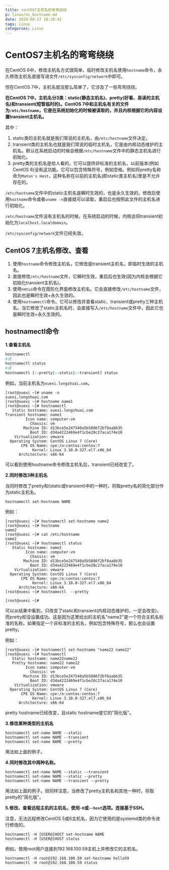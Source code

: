 ```yaml
---
title: centOS7主机名的弯弯绕绕
p: linux/os_hostname.md
date: 2020-09-27 18:20:42
tags: Linux
categories: Linux
---
```


# CentOS7主机名的弯弯绕绕

在CentOS 6中，修改主机名方式很简单，临时修改主机名使用`hostname`命令，永久修改主机名直接写进文件`/etc/sysconfig/network`中即可。

但在CentOS 7中，主机名就没那么简单了，它涉及了一些弯弯绕绕。

**在CentOS 7中，主机名分3类：static(静态主机名)、pretty(好看、易读的主机名)和transient(短暂临时的)。CentOS 7中和主机名有关的文件为`/etc/hostname`，它是在系统初始化的时候被读取的，并且内核根据它的内容设置transient主机名。**

其中：  
1. static类的主机名就是我们常说的主机名，由`/etc/hostname`文件决定。  
2. transient类的主机名也就是我们常说的临时主机名，它是由内核动态维护的主机名。默认在系统启动的时候会根据`/etc/hostname`文件中的静态主机名进行初始化。  
3. pretty类的主机名是给人看的，它可以提供非标准的主机名，以前版本(例如CentOS 6)没有这功能。它可以包含特殊符号，例如空格。例如将pretty名称命为`MaYun's Host`，这种名称在以前的主机名(即static类主机名)里是不允许存在的。  

`/etc/hostname`文件中的static主机名是瞬时生效的，也是永久生效的。修改后使用`hostname`命令或者`uname -n`直接就可以读取，重启后也按照此文件的主机名进行初始化。

`/etc/hostname`文件没有主机名的时候，在系统启动的时候，内核会将transient初始化为`localhost.localdomain`。

`/etc/sysconfig/network`文件已经失效。

## CentOS 7主机名修改、查看

1. 使用`hostname`命令修改主机名，它修改是transient主机名，即临时生效的主机名。  
2. 直接修改`/etc/hostname`文件，它瞬时生效，重启后也生效(因为内核会根据它初始化transient主机名)。  
3. 使用`nmtui`命令在图形化界面修改主机名。它会直接修改`/etc/hostname`文件，因此也是瞬时生效+永久生效的。  
4. 使用`hostnamectl`命令。它可以修改并查看static、transient或pretty三种主机名。当它修改了static主机名时，会直接写入`/etc/hostname`文件中，因此它也是瞬时生效+永久生效的。


## hostnamectl命令

**1.查看主机名**

```bash
hostnamectl 
#或
hostnamectl status
#或
hostnamectl [--pretty|--static|--transient] status
```

例如，当前主机名为`xuexi.longshuai.com`。
```
[root@xuexi ~]# uname -n
xuexi.longshuai.com
[root@xuexi ~]# hostname name1
[root@xuexi ~]# hostnamectl 
   Static hostname: xuexi.longshuai.com
Transient hostname: name1
         Icon name: computer-vm
           Chassis: vm
        Machine ID: d13bce5e247540a5b5886f2bf8aabb35
           Boot ID: d34a4222469e4f1cbe20c27aca174e10
    Virtualization: vmware
  Operating System: CentOS Linux 7 (Core)
       CPE OS Name: cpe:/o:centos:centos:7
            Kernel: Linux 3.10.0-327.el7.x86_64
      Architecture: x86-64
```

可以看到使用hostname命令修改主机名后，transient已经改变了。


**2.同时修改3种主机名**

当同时修改了pretty和(static或transient)中的一种时，将取pretty名的简化部分作为static主机名。

```
hostnamectl set-hostname NAME
```

例如：

```
[root@xuexi ~]# hostnamectl set-hostname name2
[root@xuexi ~]# hostname
name2
[root@xuexi ~]# cat /etc/hostname 
name2
[root@xuexi ~]# hostnamectl status
   Static hostname: name2
         Icon name: computer-vm
           Chassis: vm
        Machine ID: d13bce5e247540a5b5886f2bf8aabb35
           Boot ID: d34a4222469e4f1cbe20c27aca174e10
    Virtualization: vmware
  Operating System: CentOS Linux 7 (Core)
       CPE OS Name: cpe:/o:centos:centos:7
            Kernel: Linux 3.10.0-327.el7.x86_64
      Architecture: x86-64
[root@xuexi ~]# hostnamectl  --pretty

[root@xuexi ~]#
```
可以从结果中看到，只改变了static和transient(内核动态维护的，一定会改变)，而pretty却没设置成功。这是因为这里给出的主机名"name2"是一个符合主机名标准的名称。如果指定一个非标准的主机名，例如包含特殊符号，那么也会设置pretty。

例如：
```
[root@xuexi ~]# hostnamectl set-hostname "name22 name22"
[root@xuexi ~]# hostnamectl
   Static hostname: name22name22
   Pretty hostname: name22 name22
         Icon name: computer-vm
           Chassis: vm
        Machine ID: d13bce5e247540a5b5886f2bf8aabb35
           Boot ID: d34a4222469e4f1cbe20c27aca174e10
    Virtualization: vmware
  Operating System: CentOS Linux 7 (Core)
       CPE OS Name: cpe:/o:centos:centos:7
            Kernel: Linux 3.10.0-327.el7.x86_64
      Architecture: x86-64
```
pretty hostname已经改变，且static hostname是它的"简化版"。


**3.修改某种类型的主机名**

```
hostnamectl set-name NAME --static
hostnamectl set-name NAME --transient
hostnamectl set-name NAME --pretty
```

用法如上面的例子。

**4.同时修改其中两种名称。**

```
hostnamectl set-name NAME --static --transient
hostnamectl set-name NAME --static --pretty
hostnamectl set-name NAME --transient --pretty
```

用法如上面的例子。但同样注意，当修改了pretty主机名和其他一种时，将取pretty的"简化版"。

**5.修改、查看远程主机的主机名，使用`-H`或`--host`选项。连接基于SSH。**

注意，无法远程修改CentOS 5或6主机名，因为它使用的是systemd类的命令进行修改的。

```
hostnamectl -H [USER@]HOST set-hostname NAME
hostnamectl -H [USER@]HOST status
```

例如，使用root用户连接到192.168.100.59主机上并修改它的主机名。

```
hostnamectl -H root@192.168.100.59 set-hostname hello59
hostnamectl -H root@192.168.100.59 status
```
